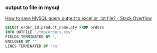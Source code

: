 ###  output to file in mysql


[How to save MySQL query output to excel or .txt file? - Stack Overflow](https://stackoverflow.com/questions/21253704/how-to-save-mysql-query-output-to-excel-or-txt-file)


 

```sql
SELECT order_id,product_name,qty FROM orders
INTO OUTFILE '/tmp/orders.csv'
FIELDS TERMINATED BY ','
ENCLOSED BY '"'
LINES TERMINATED BY '\n'
```
